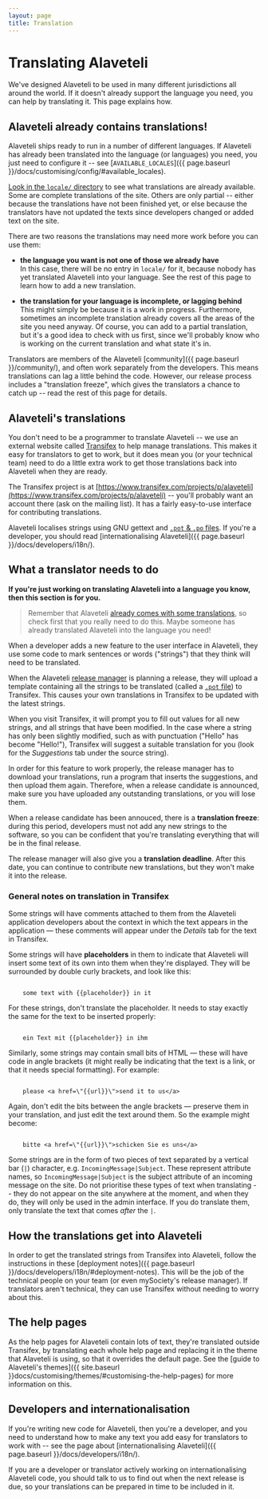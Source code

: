```yaml
---
layout: page
title: Translation
---
```


# Translating Alaveteli

<p class="lead">
	We've designed Alaveteli to be used in many different 
	jurisdictions all around the world. If it doesn't already
	support the language you need, you can help by translating
	it. This page explains how.
</p>

## Alaveteli already contains translations!

Alaveteli ships ready to run in a number of different languages.
If Alaveteli has already been translated into the language (or languages) you
need, you just need to configure it -- see
[`AVAILABLE_LOCALES`]({{ page.baseurl }}/docs/customising/config/#available_locales).

[Look in the `locale/` directory](https://github.com/mysociety/alaveteli/tree/master/locale)
to see what translations are already available. Some are complete
translations of the site. Others are only partial -- either because the translations
have not been finished yet, or else because the translators have not updated the
texts since developers changed or added text on the site.

There are two reasons the translations may need more work before you can use them:

* **the language you want is not one of those we already have** <br> In this
  case, there will be no entry in ``locale/`` for it, because nobody has yet
  translated Alaveteli into your language. See the rest of this page to learn
  how to add a new translation.

* **the translation for your language is incomplete, or lagging behind** <br>
  This might simply be because it is a work in progress. Furthermore, sometimes
  an incomplete translation already covers all the areas of the site you need
  anyway. Of course, you can add to a partial translation, but it's a good idea
  to check with us first, since we'll probably know who is working on the
  current translation and what state it's in.

Translators are members of the Alaveteli
[community]({{ page.baseurl }}/community/), and often work separately from the
developers. This means translations can lag a little behind the code. However,
our release process includes a "translation freeze", which gives the
translators a chance to catch up -- read the rest of this page for details.

## Alaveteli's translations

You don't need to be a programmer to translate Alaveteli -- we use an external
website called <a href="{{ site.baseurl }}docs/glossary/#transifex" class="glossary__link">Transifex</a> to help manage translations. This makes it easy for
translators to get to work, but it does mean you (or your technical team)
need to do a little extra work to get those translations back into Alaveteli
when they are ready.

The Transifex project is at
[https://www.transifex.com/projects/p/alaveteli](https://www.transifex.com/projects/p/alaveteli)
-- you'll probably want an account there (ask on the mailing list). It has a
fairly easy-to-use interface for contributing translations.

Alaveteli localises strings using GNU gettext and
<a href="{{ page.baseurl }}/docs/glossary/#po" class="glossary__link"><code>.pot</code> &amp; <code>.po</code> files</a>.
If you're a developer, you should read
[internationalising Alaveteli]({{ page.baseurl }}/docs/developers/i18n/).


## What a translator needs to do

**If you're just working on translating Alaveteli into a language you know, then
this section is for you.**

> Remember that Alaveteli
> [already comes with some translations](#alaveteli-already-contains-translations),
> so check first that you really need to do this. Maybe someone has already
> translated Alaveteli into the language you need!

When a developer adds a new feature to the user interface in Alaveteli, they
use some code to mark sentences or words ("strings") that they think will need
to be translated.

When the Alaveteli
<a href="{{ page.baseurl }}/docs/glossary/#release" class="glossary__link">release manager</a>
is planning a release, they will upload a
template containing all the strings to be translated (called a
<a href="{{ page.baseurl }}/docs/glossary/#po" class="glossary__link"><code>.pot</code> file</a>)
to Transifex. This causes your own translations in Transifex to be updated with
the latest strings.

When you visit Transifex, it will prompt you to fill out values for all new
strings, and all strings that have been modified. In the case where a string
has only been slightly modified, such as with punctuation ("Hello" has become
"Hello!"), Transifex will suggest a suitable translation for you (look for the
*Suggestions* tab under the source string).

In order for this feature to work properly, the release manager has to download
your translations, run a program that inserts the suggestions, and then upload
them again. Therefore, when a release candidate is announced, make sure you
have uploaded any outstanding translations, or you will lose them.

When a release candidate has been annouced, there is a **translation freeze**:
during this period, developers must not add any new strings to the software, so
you can be confident that you're translating everything that will be in the
final release.

The release manager will also give you a **translation deadline**. After this
date, you can continue to contribute new translations, but they won't make it
into the release.


### General notes on translation in Transifex

Some strings will have comments attached to them from the Alaveteli
application developers about the context in which the text appears in the
application — these comments will appear under the *Details* tab for the text
in Transifex.

Some strings will have **placeholders** in them to indicate that Alaveteli
will insert some text of its own into them when they're displayed. They
will be surrounded by double curly brackets, and look like this:

<code>
    some text with &#123;&#123;placeholder&#125;&#125; in it
</code>
    
For these strings, don't translate the placeholder. It needs to stay exactly
the same for the text to be inserted properly:

<code>
    ein Text mit &#123;&#123;placeholder&#125;&#125; in ihm
</code>

Similarly, some strings may contain small bits of HTML — these will have 
code in angle brackets (it might really be indicating that the text is a link, 
or that it needs special formatting). For example: 

<code>
    please &lt;a href=\"&#123;&#123;url&#125;&#125;\"&gt;send it to us&lt;/a&gt;
</code>

Again, don't edit the bits between the angle brackets — preserve them in your
translation, and just edit the text around them. So the example might become:

<code>
    bitte &lt;a href=\"&#123;&#123;url&#125;&#125;\"&gt;schicken Sie es uns&lt;/a&gt;
</code>

Some strings are in the form of two pieces of text separated by a vertical
bar (`|`) character, e.g. `IncomingMessage|Subject`. These represent attribute
names, so `IncomingMessage|Subject` is the subject attribute of an incoming
message on the site. Do not prioritise these types of text when translating --
they do not appear on the site anywhere at the moment, and when they do, they
will only be used in the admin interface. If you do translate them, only
translate the text that comes *after* the `|`.


## How the translations get into Alaveteli

In order to get the translated strings from Transifex into Alaveteli, follow
the instructions in these [deployment notes]({{ page.baseurl }}/docs/developers/i18n/#deployment-notes).
This will be the job of the technical people on your team (or
even mySociety's release manager). If translators aren't technical, they can
use Transifex without needing to worry about this.

## The help pages

As the help pages for Alaveteli contain lots of text, they're translated
outside Transifex, by translating each whole help page and replacing it
in the theme that Alaveteli is using, so that it overrides the default
page. See the [guide to Alaveteli's themes]({{ site.baseurl }}docs/customising/themes/#customising-the-help-pages) for more
information on this.

## Developers and internationalisation

If you're writing new code for Alaveteli, then you're a developer, and you
need to understand how to make any text you add easy for translators to work
with -- see the page about
[internationalising Alaveteli]({{ page.baseurl }}/docs/developers/i18n/).

If you are a developer or translator actively working on internationalising
Alaveteli code, you should talk to us to find out when the next release is due,
so your translations can be prepared in time to be included in it.

